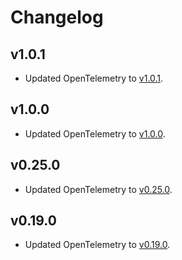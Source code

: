 # Changelog

## v1.0.1

- Updated OpenTelemetry to
  [v1.0.1](https://github.com/open-telemetry/opentelemetry-js/blob/main/CHANGELOG.md#101).

## v1.0.0

- Updated OpenTelemetry to
  [v1.0.0](https://github.com/open-telemetry/opentelemetry-js/blob/main/CHANGELOG.md#100).

## v0.25.0

- Updated OpenTelemetry to
  [v0.25.0](https://github.com/open-telemetry/opentelemetry-js/blob/main/CHANGELOG.md#0250).

## v0.19.0

- Updated OpenTelemetry to
  [v0.19.0](https://github.com/open-telemetry/opentelemetry-js/blob/main/CHANGELOG.md#0190).
